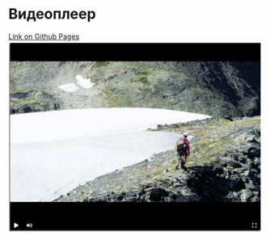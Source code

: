 # Видеоплеер
[Link on Github Pages](https://ivankmk.github.io/dvmv_advanced_frontend_lesson_1/)
![alt text](screenshot.png "screenshot")